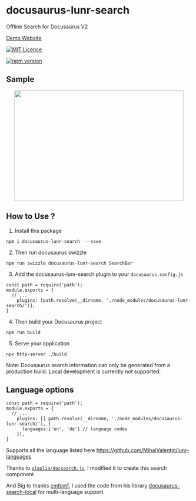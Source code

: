 # docusaurus-lunr-search
Offline Search for Docusaurus V2

[Demo Website](https://lelouch77.github.io/docusaurus-lunr-search-demo/)

 [![MIT Licence](https://img.shields.io/github/license/lelouch77/docusaurus-lunr-search)](#)

[![npm version](https://badge.fury.io/js/docusaurus-lunr-search.svg)](https://www.npmjs.com/package/docusaurus-lunr-search)

## Sample
<p align="center">
  <img width="460" height="300" src="https://raw.githubusercontent.com/lelouch77/docusaurus-lunr-search/master/assets/search-offline.png">
</p>

## How to Use ?
1. Install this package
```
npm i docusaurus-lunr-search  --save

```
2. Then run docusaurus swizzle
```
npm run swizzle docusaurus-lunr-search SearchBar
```
3. Add the docusaurus-lunr-search plugin to your `docusaurus.config.js`
```
const path = require('path');
module.exports = {
  // ...
    plugins: [path.resolve(__dirname, './node_modules/docusaurus-lunr-search/')],
}
```
4. Then build your Docusaurus project
```
npm run build
```
5. Serve your application
```
npx http-server ./build
```

Note: Docusaurus search information can only be generated from a production build. Local development is currently not supported.

## Language options
```
const path = require('path');
module.exports = {
  // ...
    plugins: [[ path.resolve(__dirname, './node_modules/docusaurus-lunr-search/'), {
      languages:['en', 'de'] // language codes
    }],
}
```
Supports all the language listed here https://github.com/MihaiValentin/lunr-languages


Thanks to [`algolia/docsearch.js`](https://github.com/algolia/docsearch), I modified it to create this search component 

And Big to thanks [cmfcmf](https://github.com/cmfcmf), I used the code from his library [docusaurus-search-local](https://github.com/cmfcmf/docusaurus-search-local) for multi-language support.
